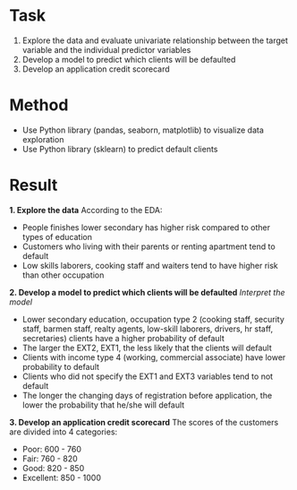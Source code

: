 # Task
1. Explore the data and evaluate univariate relationship between the target variable and the individual predictor variables
2. Develop a model to predict which clients will be defaulted
3. Develop an application credit scorecard

# Method
- Use Python library (pandas, seaborn, matplotlib) to visualize data exploration
- Use Python library (sklearn) to predict default clients

# Result
**1. Explore the data**
According to the EDA:
- People finishes lower secondary has higher risk compared to other types of education
- Customers who living with their parents or renting apartment tend to default
- Low skills laborers, cooking staff and waiters tend to have higher risk than other occupation

**2. Develop a model to predict which clients will be defaulted**
_Interpret the model_
- Lower secondary education, occupation type 2 (cooking staff, security staff, barmen staff, realty agents, low-skill laborers, drivers, hr staff, secretaries) clients have a higher probability of default
- The larger the EXT2, EXT1, the less likely that the clients will default
- Clients with income type 4 (working, commercial associate) have lower probability to default
- Clients who did not specify the EXT1 and EXT3 variables tend to not default
- The longer the changing days of registration before application, the lower the probability that he/she will default

**3. Develop an application credit scorecard**
The scores of the customers are divided into 4 categories:
- Poor: 600 - 760
- Fair: 760 - 820
- Good: 820 - 850
- Excellent: 850 - 1000
